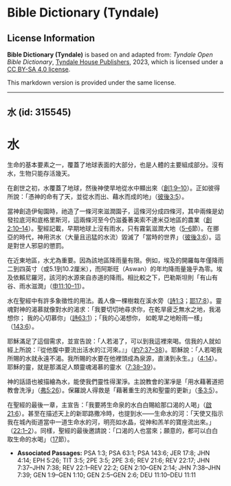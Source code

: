 # Bible Dictionary (Tyndale)

## License Information

**Bible Dictionary (Tyndale)** is based on and adapted from: _Tyndale Open Bible Dictionary_, [Tyndale House Publishers](https://tyndaleopenresources.com/), 2023, which is licensed under a [CC BY-SA 4.0 license](https://creativecommons.org/licenses/by-sa/4.0/legalcode.en).

This markdown version is provided under the same license.



--------------------------------

## 水 (id: 315545)

水
=

生命的基本要素之一，覆蓋了地球表面的大部分，也是人體的主要組成部分。沒有水，生物只能存活幾天。

在創世之初，水覆蓋了地球，然後神使旱地從水中顯出來（[創1:9–10](https://ref.ly/Gen1:9-Gen1:10)）。正如彼得所說：「憑神的命有了天，並從水而出、藉水而成的地」（[彼後3:5](https://ref.ly/2Pet3:5)）。

當神創造伊甸園時，祂造了一條河來滋潤園子，這條河分成四條河，其中兩條是幼發拉底河和底格里斯河，這兩條河至今仍滋養著美索不達米亞地區的農業（[創2:10–14](https://ref.ly/Gen2:10-Gen2:14)）。聖經記載，早期地球上沒有雨水，只有霧氣滋潤大地（[5–6](https://ref.ly/Gen2:5-Gen2:6)節）。在挪亞的時代，神用洪水（大量且迅猛的水流）毀滅了「當時的世界」（[彼後3:6](https://ref.ly/2Pet3:6)）。這是對世人邪惡的懲罰。

在近東地區，水尤為重要。因為該地區降雨量有限。例如，埃及的開羅每年僅降雨二到四英寸（或5\.1到10\.2厘米），而阿斯旺（Aswan）的年均降雨量幾乎為零。埃及依賴尼羅河，該河的水源來自赤道的降雨。相比較之下，巴勒斯坦則「有山有谷、雨水滋潤」（[申11:10–11](https://ref.ly/Deut11:10-Deut11:11)）。

水在聖經中有許多象徵性的用法。義人像一棵樹栽在溪水旁（[詩1:3](https://ref.ly/Ps1:3)；[耶17:8](https://ref.ly/Jer17:8)）。靈魂對神的渴慕就像對水的渴求：「我要切切地尋求你，在乾旱疲乏無水之地，我渴想你； 我的心切慕你」（[詩63:1](https://ref.ly/Ps63:1)）；「我的心渴想你， 如乾旱之地盼雨一樣」（[143:6](https://ref.ly/Ps143:6)）。

耶穌滿足了這個需求，並宣告說：「人若渴了，可以到我這裡來喝。信我的人就如經上所說：『從他腹中要流出活水的江河來。』」（[約7:37–38](https://ref.ly/John7:37-John7:38)）。耶穌說：「人若喝我所賜的水就永遠不渴。我所賜的水要在他裡頭成為泉源，直湧到永生。」（[4:14](https://ref.ly/John4:14)）。耶穌的靈，就是那滿足人類靈魂渴慕的靈水（[7:38–39](https://ref.ly/John7:38-John7:39)）。

神的話語也被描繪為水，能使我們靈性得潔淨。主說教會的潔凈是「用水藉著道把教會洗淨」（[弗5:26](https://ref.ly/Eph5:26)）。保羅說人得救是「藉著重生的洗和聖靈的更新」（[多3:5](https://ref.ly/Titus3:5)）。

在聖經的最後一章，主宣告：「我要將生命泉的水白白賜給那口渴的人喝」（[啟21:6](https://ref.ly/Rev21:6)）。甚至在描述天上的新耶路撒冷時，也提到水——生命水的河：「天使又指示我在城內街道當中一道生命水的河，明亮如水晶，從神和羔羊的寶座流出來。」（[22:1–2](https://ref.ly/Rev22:1-Rev22:2)）。同樣，聖經的最後邀請說：「口渴的人也當來；願意的，都可以白白取生命的水喝」（[17](https://ref.ly/Rev22:17)節）。

* **Associated Passages:** PSA 1:3; PSA 63:1; PSA 143:6; JER 17:8; JHN 4:14; EPH 5:26; TIT 3:5; 2PE 3:5; 2PE 3:6; REV 21:6; REV 22:17; JHN 7:37–JHN 7:38; REV 22:1–REV 22:2; GEN 2:10–GEN 2:14; JHN 7:38–JHN 7:39; GEN 1:9–GEN 1:10; GEN 2:5–GEN 2:6; DEU 11:10–DEU 11:11

